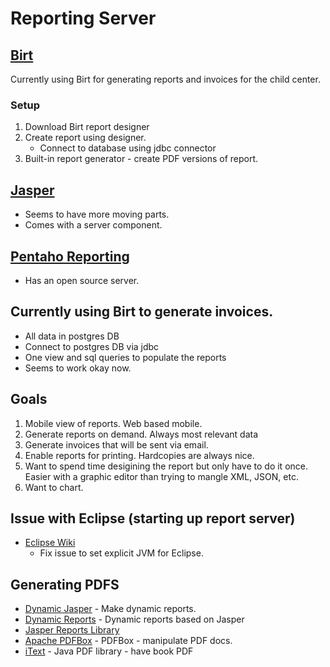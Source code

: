 # Reporting Server

## [Birt](http://www.eclipse.org/birt/)
Currently using Birt for generating reports and invoices for the child center.
### Setup
1. Download Birt report designer
1. Create report using designer.
    * Connect to database using jdbc connector
1. Built-in report generator - create PDF versions of report.

## [Jasper](http://community.jaspersoft.com/)
* Seems to have more moving parts.
* Comes with a server component.

## [Pentaho Reporting](https://community.hds.com/docs/DOC-1009856-pentaho-reporting)
* Has an open source server.

## Currently using Birt to generate invoices.
* All data in postgres DB
* Connect to postgres DB via jdbc
* One view and sql queries to populate the reports
* Seems to work okay now.

## Goals
1. Mobile view of reports. Web based mobile.
1. Generate reports on demand. Always most relevant data
1. Generate invoices that will be sent via email.
1. Enable reports for printing. Hardcopies are always nice.
1. Want to spend time desigining the report but only have to do it once. Easier with a graphic editor than trying to mangle XML, JSON, etc.
1. Want to chart.

## Issue with Eclipse (starting up report server)
* [Eclipse Wiki](https://wiki.eclipse.org/Eclipse.ini)
    * Fix issue to set explicit JVM for Eclipse.
## Generating PDFS
* [Dynamic Jasper](http://dynamicjasper.com/) - Make dynamic reports.
* [Dynamic Reports](http://dynamicreports.org/) - Dynamic reports based on Jasper
* [Jasper Reports Library](https://community.jaspersoft.com/project/jasperreports-library)
* [Apache PDFBox](https://pdfbox.apache.org/) - PDFBox - manipulate PDF docs.
* [iText](https://itextpdf.com) - Java PDF library - have book PDF
